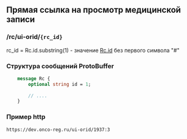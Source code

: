 ## Прямая ссылка на просмотр медицинской записи

###  /rc/ui-orid/`{rc_id}`

rc_id = Rc.id.substring(1) - значение [Rc.id]((../../../types/types.md#com.siams.med.api.Rc))  без первого символа "#"

### Структура сообщений ProtoBuffer
```proto
    message Rc {
        optional string id = 1;
    
        // ....
    }
```

### Пример http

`https://dev.onco-reg.ru/ui-orid/1937:3`